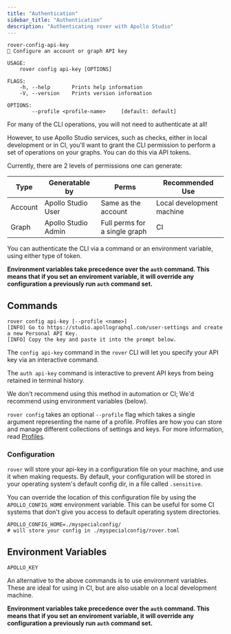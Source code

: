 ```yaml
---
title: "Authentication"
sidebar_title: "Authentication"
description: "Authenticating rover with Apollo Studio"
---
```



```
rover-config-api-key
🔑 Configure an account or graph API key

USAGE:
    rover config api-key [OPTIONS]

FLAGS:
    -h, --help       Prints help information
    -V, --version    Prints version information

OPTIONS:
        --profile <profile-name>     [default: default]
```

For many of the CLI operations, you will not need to authenticate at all!

However, to use Apollo Studio services, such as checks, either in local
development or in CI, you'll want to grant the CLI permission to perform a set
of operations on your graphs. You can do this via API tokens.

Currently, there are 2 levels of permissions one can generate:

| Type | Generatable by | Perms | Recommended Use |
|---------|---------------------|-------------------------------|---------------------------|
| Account | Apollo Studio User | Same as the account | Local development machine |
| Graph | Apollo Studio Admin | Full perms for a single graph | CI |

You can authenticate the CLI via a command or an environment variable, using
either type of token. 

**Environment variables take precedence over the `auth` command. This means 
that if you set an enviroment variable, it will override any configuration
a previously run `auth` command set.**

## Commands

```
rover config api-key [--profile <name>]
[INFO] Go to https://studio.apollographql.com/user-settings and create a new Personal API Key.
[INFO] Copy the key and paste it into the prompt below.

```

The `config api-key` command in the `rover` CLI will let you specify your API key
via an interactive command.

The `auth api-key` command is interactive to prevent API keys from being
retained in terminal history.

We don't recommend using this method in automation or CI; We'd recommend using
environment variables (below).

`rover config` takes an optional `--profile` flag which takes a single argument
representing the name of a profile. Profiles are how you can store and manage
different collections of settings and keys. For more information, read [Profiles].

[Profiles]: ../profiles.html

### Configuration

`rover` will store your api-key in a configuration file on your machine, and
use it when making requests. By default, your configuration will be stored in
your operating system's default config dir, in a file called `.sensitive`.

You can override the location of this configuration file by using the
`APOLLO_CONFIG_HOME` environment variable. This can be useful for some CI
systems that don't give you access to default operating system directories.

```
APOLLO_CONFIG_HOME=./myspecialconfig/
# will store your config in ./myspecialconfig/rover.toml
```


## Environment Variables

```
APOLLO_KEY
```

An alternative to the above commands is to use environment variables. These are
ideal for using in CI, but are also usable on a local development machine.

**Environment variables take precedence over the `auth` command. This means 
that if you set an enviroment variable, it will override any configuration
a previously run `auth` command set.**
